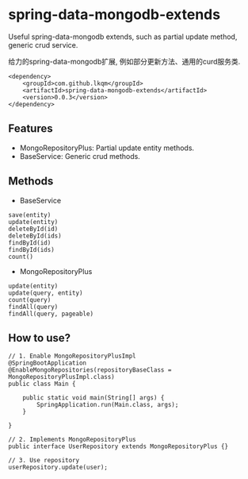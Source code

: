 # spring-data-mongodb-extends
Useful spring-data-mongodb extends, such as partial update method, generic crud service.

给力的spring-data-mongodb扩展, 例如部分更新方法、通用的curd服务类.

```
<dependency>
    <groupId>com.github.lkqm</groupId>
    <artifactId>spring-data-mongodb-extends</artifactId>
    <version>0.0.3</version>
</dependency>
```

## Features
- MongoRepositoryPlus: Partial update entity methods.
- BaseService: Generic crud methods.

## Methods
- BaseService
```
save(entity)
update(entity)
deleteById(id)
deleteById(ids)
findById(id)
findById(ids)
count()
```
- MongoRepositoryPlus
```
update(entity)
update(query, entity)
count(query)
findAll(query)
findAll(query, pageable)
```

## How to use?
```
// 1. Enable MongoRepositoryPlusImpl
@SpringBootApplication
@EnableMongoRepositories(repositoryBaseClass = MongoRepositoryPlusImpl.class)
public class Main {

    public static void main(String[] args) {
        SpringApplication.run(Main.class, args);
    }

}

// 2. Implements MongoRepositoryPlus
public interface UserRepository extends MongoRepositoryPlus {}

// 3. Use repository
userRepository.update(user);
```

